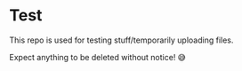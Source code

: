 # Test

This repo is used for testing stuff/temporarily uploading files.

Expect anything to be deleted without notice! 😅
